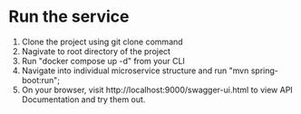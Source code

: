 # Run the service
1. Clone the project using git clone command
2. Nagivate to root directory of the project
3. Run "docker compose up -d" from your CLI
4. Navigate into individual microservice structure and run "mvn spring-boot:run";
5. On your browser, visit http://localhost:9000/swagger-ui.html to view API Documentation and try them out.
